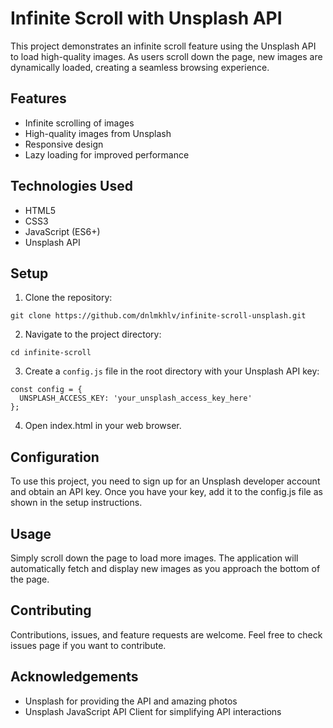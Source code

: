 # Infinite Scroll with Unsplash API

This project demonstrates an infinite scroll feature using the Unsplash API to load high-quality images. As users scroll down the page, new images are dynamically loaded, creating a seamless browsing experience.

## Features

- Infinite scrolling of images
- High-quality images from Unsplash
- Responsive design
- Lazy loading for improved performance

## Technologies Used

- HTML5
- CSS3
- JavaScript (ES6+)
- Unsplash API

## Setup

1. Clone the repository: 
```
git clone https://github.com/dnlmkhlv/infinite-scroll-unsplash.git
```

2. Navigate to the project directory:
```
cd infinite-scroll
```

3. Create a `config.js` file in the root directory with your Unsplash API key:
```
const config = {
  UNSPLASH_ACCESS_KEY: 'your_unsplash_access_key_here'
};
```

4. Open index.html in your web browser.

## Configuration
To use this project, you need to sign up for an Unsplash developer account and obtain an API key. Once you have your key, add it to the config.js file as shown in the setup instructions.

## Usage
Simply scroll down the page to load more images. The application will automatically fetch and display new images as you approach the bottom of the page.

## Contributing
Contributions, issues, and feature requests are welcome. Feel free to check issues page if you want to contribute.

## Acknowledgements
- Unsplash for providing the API and amazing photos
- Unsplash JavaScript API Client for simplifying API interactions

